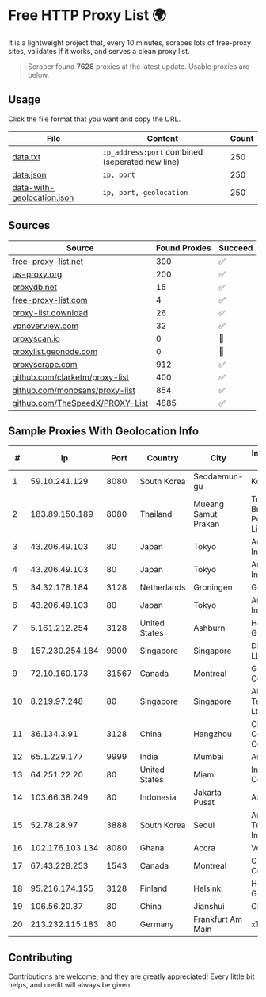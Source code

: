 
# Free HTTP Proxy List 🌍

It is a lightweight project that, every 10 minutes, scrapes lots of free-proxy sites, validates if it works, and serves a clean proxy list.


> Scraper found **7628** proxies at the latest update. Usable proxies are below.

## Usage

Click the file format that you want and copy the URL.


|File|Content|Count|
|----|-------|-----|
|[data.txt](https://raw.githubusercontent.com/themiralay/Proxy-List-World/master/data.txt)|`ip_address:port` combined (seperated new line)|250|
|[data.json](https://raw.githubusercontent.com/themiralay/Proxy-List-World/master/data.json)|`ip, port`|250|
|[data-with-geolocation.json](https://raw.githubusercontent.com/themiralay/Proxy-List-World/master/data-with-geolocation.json)|`ip, port, geolocation`|250|

## Sources

|Source|Found Proxies|Succeed|
|------|-------------|-------|
|[free-proxy-list.net](https://free-proxy-list.net)|300|✅|
|[us-proxy.org](https://www.us-proxy.org)|200|✅|
|[proxydb.net](http://proxydb.net)|15|✅|
|[free-proxy-list.com](https://free-proxy-list.com/?page=&port=&type%5B%5D=http&type%5B%5D=https&up_time=0&search=Search)|4|✅|
|[proxy-list.download](https://www.proxy-list.download/HTTP)|26|✅|
|[vpnoverview.com](https://vpnoverview.com/privacy/anonymous-browsing/free-proxy-servers)|32|✅|
|[proxyscan.io](https://www.proxyscan.io)|0|🚫|
|[proxylist.geonode.com](https://proxylist.geonode.com/api/proxy-list?limit=300&page=1&sort_by=lastChecked&sort_type=desc&protocols=http,https)|0|🚫|
|[proxyscrape.com](https://api.proxyscrape.com/v2/?request=displayproxies&protocol=http&timeout=10000&country=all&ssl=all&anonymity=all)|912|✅|
|[github.com/clarketm/proxy-list](https://raw.githubusercontent.com/clarketm/proxy-list/master/proxy-list-raw.txt)|400|✅|
|[github.com/monosans/proxy-list](https://raw.githubusercontent.com/monosans/proxy-list/main/proxies/http.txt)|854|✅|
|[github.com/TheSpeedX/PROXY-List](https://raw.githubusercontent.com/TheSpeedX/PROXY-List/master/http.txt)|4885|✅|


## Sample Proxies With Geolocation Info

|#|Ip|Port|Country|City|Internet Service Provider|
|-|--|----|-------|----|-------------------------|
|1|59.10.241.129|8080|South Korea|Seodaemun-gu|Korea Telecom|
|2|183.89.150.189|8080|Thailand|Mueang Samut Prakan|Triple T Broadband Public Company Limited|
|3|43.206.49.103|80|Japan|Tokyo|Amazon.com, Inc.|
|4|43.206.49.103|80|Japan|Tokyo|Amazon.com, Inc.|
|5|34.32.178.184|3128|Netherlands|Groningen|Google LLC|
|6|43.206.49.103|80|Japan|Tokyo|Amazon.com, Inc.|
|7|5.161.212.254|3128|United States|Ashburn|Hetzner Online GmbH|
|8|157.230.254.184|9900|Singapore|Singapore|DigitalOcean, LLC|
|9|72.10.160.173|31567|Canada|Montreal|GloboTech Communications|
|10|8.219.97.248|80|Singapore|Singapore|Alibaba (US) Technology Co., Ltd.|
|11|36.134.3.91|3128|China|Hangzhou|China Mobile Communications Corporation|
|12|65.1.229.177|9999|India|Mumbai|Amazon.com|
|13|64.251.22.20|80|United States|Miami|Infolink Global Corporation|
|14|103.66.38.249|80|Indonesia|Jakarta Pusat|ASIANET-IP|
|15|52.78.28.97|3888|South Korea|Seoul|Amazon Technologies Inc.|
|16|102.176.103.134|8080|Ghana|Accra|Vodafone Ghana|
|17|67.43.228.253|1543|Canada|Montreal|GloboTech Communications|
|18|95.216.174.155|3128|Finland|Helsinki|Hetzner Online GmbH|
|19|106.56.20.37|80|China|Jianshui|Chinanet|
|20|213.232.115.183|80|Germany|Frankfurt Am Main|xTom GmbH|



## Contributing

Contributions are welcome, and they are greatly appreciated! Every
little bit helps, and credit will always be given.

